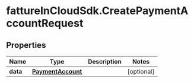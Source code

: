 # fattureInCloudSdk.CreatePaymentAccountRequest

## Properties

Name | Type | Description | Notes
------------ | ------------- | ------------- | -------------
**data** | [**PaymentAccount**](PaymentAccount.md) |  | [optional] 


